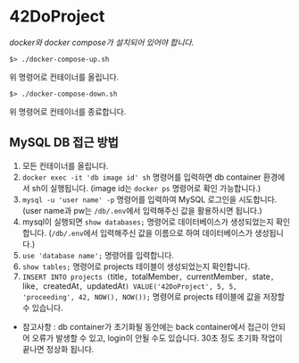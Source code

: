 # 42DoProject

*docker와 docker compose가 설치되어 있어야 합니다.*

```
$> ./docker-compose-up.sh
```
위 명령어로 컨테이너를 올립니다.

```
$> ./docker-compose-down.sh
```
위 명령어로 컨테이너를 종료합니다.

## MySQL DB 접근 방법

1. 모든 컨테이너를 올립니다.
2. `docker exec -it 'db image id' sh` 명령어를 입력하면 db container 환경에서 sh이 실행됩니다. (image id는 `docker ps` 명령어로 확인 가능합니다.)
3. `mysql -u 'user name' -p` 명령어를 입력하여 MySQL 로그인을 시도합니다. (user name과 pw는 `/db/.env`에서 입력해주신 값을 활용하시면 됩니다.)
4. mysql이 실행되면 `show databases;` 명령어로 데이터베이스가 생성되었는지 확인합니다. (`/db/.env`에서 입력해주신 값을 이름으로 하여 데이터베이스가 생성됩니다.)
5. `use 'database name';` 명령어를 입력합니다.
6. `show tables;` 명령어로 projects 테이블이 생성되었는지 확인합니다.
7. `INSERT INTO projects (`title`, `totalMember`, `currentMember`, `state`, `like`, `createdAt`, `updatedAt`) VALUE('42DoProject', 5, 5, 'proceeding', 42, NOW(), NOW());` 명령어로 projects 테이블에 값을 저장할 수 있습니다.

- 참고사항 : db container가 초기화될 동안에는 back container에서 접근이 안되어 오류가 발생할 수 있고, login이 안될 수도 있습니다. 30초 정도 초기화 작업이 끝나면 정상화 됩니다.
